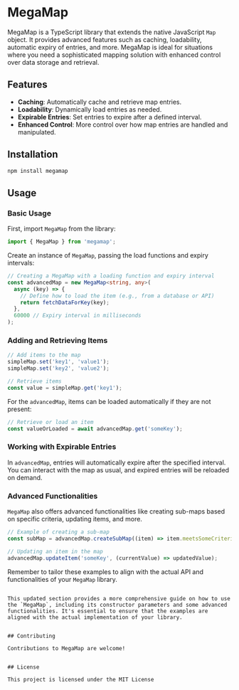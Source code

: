 # MegaMap

MegaMap is a TypeScript library that extends the native JavaScript `Map` object. It provides advanced features such as caching, loadability, automatic expiry of entries, and more. MegaMap is ideal for situations where you need a sophisticated mapping solution with enhanced control over data storage and retrieval.

## Features

- **Caching**: Automatically cache and retrieve map entries.
- **Loadability**: Dynamically load entries as needed.
- **Expirable Entries**: Set entries to expire after a defined interval.
- **Enhanced Control**: More control over how map entries are handled and manipulated.

## Installation

```bash
npm install megamap
```

## Usage

### Basic Usage

First, import `MegaMap` from the library:

```typescript
import { MegaMap } from 'megamap';
```

Create an instance of `MegaMap`, passing the load functions and expiry intervals:

```typescript
// Creating a MegaMap with a loading function and expiry interval
const advancedMap = new MegaMap<string, any>(
  async (key) => {
    // Define how to load the item (e.g., from a database or API)
    return fetchDataForKey(key);
  },
  60000 // Expiry interval in milliseconds
);
```

### Adding and Retrieving Items

```typescript
// Add items to the map
simpleMap.set('key1', 'value1');
simpleMap.set('key2', 'value2');

// Retrieve items
const value = simpleMap.get('key1');
```

For the `advancedMap`, items can be loaded automatically if they are not present:

```typescript
// Retrieve or load an item
const valueOrLoaded = await advancedMap.get('someKey');
```

### Working with Expirable Entries

In `advancedMap`, entries will automatically expire after the specified interval. You can interact with the map as usual, and expired entries will be reloaded on demand.

### Advanced Functionalities

`MegaMap` also offers advanced functionalities like creating sub-maps based on specific criteria, updating items, and more.

```typescript
// Example of creating a sub-map
const subMap = advancedMap.createSubMap((item) => item.meetsSomeCriteria);

// Updating an item in the map
advancedMap.updateItem('someKey', (currentValue) => updatedValue);
```

Remember to tailor these examples to align with the actual API and functionalities of your `MegaMap` library.
```

This updated section provides a more comprehensive guide on how to use the `MegaMap`, including its constructor parameters and some advanced functionalities. It's essential to ensure that the examples are aligned with the actual implementation of your library.


## Contributing

Contributions to MegaMap are welcome! 


## License

This project is licensed under the MIT License 
